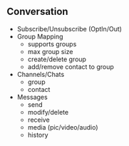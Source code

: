 Conversation
------------

- Subscribe/Unsubscribe (OptIn/Out)
- Group Mapping
    - supports groups
    - max group size
    - create/delete group
    - add/remove contact to group
- Channels/Chats
    - group
    - contact
- Messages
    - send
    - modify/delete
    - receive
    - media (pic/video/audio)
    - history
